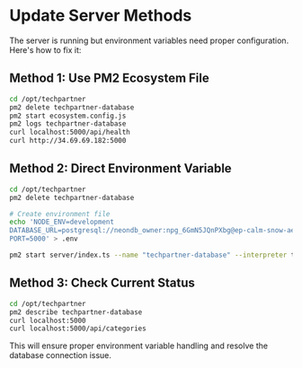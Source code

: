 # Update Server Methods

The server is running but environment variables need proper configuration. Here's how to fix it:

## Method 1: Use PM2 Ecosystem File
```bash
cd /opt/techpartner
pm2 delete techpartner-database
pm2 start ecosystem.config.js
pm2 logs techpartner-database
curl localhost:5000/api/health
curl http://34.69.69.182:5000
```

## Method 2: Direct Environment Variable
```bash
cd /opt/techpartner
pm2 delete techpartner-database

# Create environment file
echo 'NODE_ENV=development
DATABASE_URL=postgresql://neondb_owner:npg_6GmN5JQnPXbg@ep-calm-snow-aev1ojm4-pooler.c-2.us-east-2.aws.neon.tech/neondb?sslmode=require&channel_binding=require
PORT=5000' > .env

pm2 start server/index.ts --name "techpartner-database" --interpreter tsx --env .env
```

## Method 3: Check Current Status
```bash
cd /opt/techpartner
pm2 describe techpartner-database
curl localhost:5000
curl localhost:5000/api/categories
```

This will ensure proper environment variable handling and resolve the database connection issue.